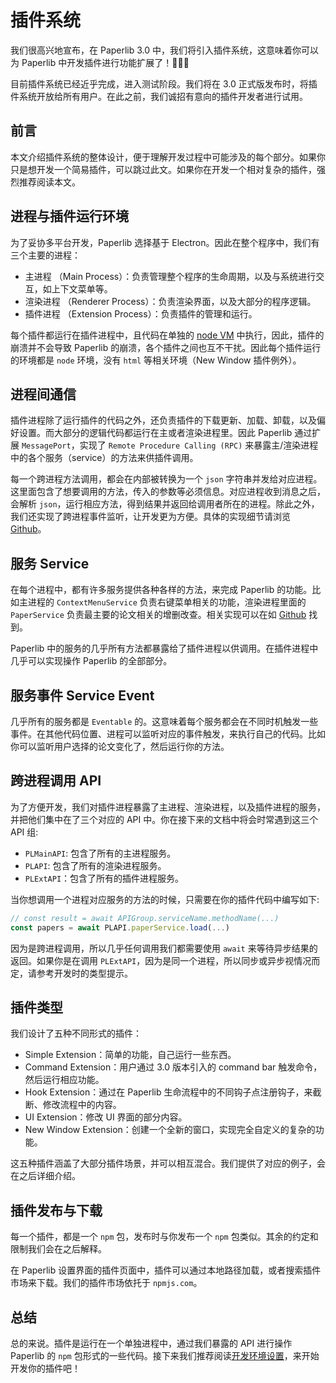 # 插件系统

我们很高兴地宣布，在 Paperlib 3.0 中，我们将引入插件系统，这意味着你可以为 Paperlib 中开发插件进行功能扩展了！🎉🎉🎉

目前插件系统已经近乎完成，进入测试阶段。我们将在 3.0 正式版发布时，将插件系统开放给所有用户。在此之前，我们诚招有意向的插件开发者进行试用。

## 前言

本文介绍插件系统的整体设计，便于理解开发过程中可能涉及的每个部分。如果你只是想开发一个简易插件，可以跳过此文。如果你在开发一个相对复杂的插件，强烈推荐阅读本文。

## 进程与插件运行环境

为了妥协多平台开发，Paperlib 选择基于 Electron。因此在整个程序中，我们有三个主要的进程：

- 主进程 （Main Process）：负责管理整个程序的生命周期，以及与系统进行交互，如上下文菜单等。
- 渲染进程 （Renderer Process）：负责渲染界面，以及大部分的程序逻辑。
- 插件进程 （Extension Process）：负责插件的管理和运行。

每个插件都运行在插件进程中，且代码在单独的 [node VM](https://nodejs.org/api/vm.html) 中执行，因此，插件的崩溃并不会导致 Paperlib 的崩溃，各个插件之间也互不干扰。因此每个插件运行的环境都是 `node` 环境，没有 `html` 等相关环境（New Window 插件例外）。 

## 进程间通信

插件进程除了运行插件的代码之外，还负责插件的下载更新、加载、卸载，以及偏好设置。而大部分的逻辑代码都运行在主或者渲染进程里。因此 Paperlib 通过扩展 `MessagePort`，实现了 `Remote Procedure Calling (RPC)` 来暴露主/渲染进程中的各个服务（service）的方法来供插件调用。

每一个跨进程方法调用，都会在内部被转换为一个 `json` 字符串并发给对应进程。这里面包含了想要调用的方法，传入的参数等必须信息。对应进程收到消息之后，会解析 `json`，运行相应方法，得到结果并返回给调用者所在的进程。除此之外，我们还实现了跨进程事件监听，让开发更为方便。具体的实现细节请浏览 [Github](https://github.com/Future-Scholars/paperlib/tree/dev-3.0.0/app/base/rpc)。

## 服务 Service

在每个进程中，都有许多服务提供各种各样的方法，来完成 Paperlib 的功能。比如主进程的 `ContextMenuService` 负责右键菜单相关的功能，渲染进程里面的 `PaperService` 负责最主要的论文相关的增删改查。相关实现可以在如 [Github](https://github.com/Future-Scholars/paperlib/tree/dev-3.0.0/app/renderer/services) 找到。

Paperlib 中的服务的几乎所有方法都暴露给了插件进程以供调用。在插件进程中几乎可以实现操作 Paperlib 的全部部分。

## 服务事件 Service Event

几乎所有的服务都是 `Eventable` 的。这意味着每个服务都会在不同时机触发一些事件。在其他代码位置、进程可以监听对应的事件触发，来执行自己的代码。比如你可以监听用户选择的论文变化了，然后运行你的方法。

## 跨进程调用 API

为了方便开发，我们对插件进程暴露了主进程、渲染进程，以及插件进程的服务，并把他们集中在了三个对应的 API 中。你在接下来的文档中将会时常遇到这三个 API 组:

- `PLMainAPI`: 包含了所有的主进程服务。
- `PLAPI`: 包含了所有的渲染进程服务。
- `PLExtAPI`：包含了所有的插件进程服务。

当你想调用一个进程对应服务的方法的时候，只需要在你的插件代码中编写如下:

```ts
// const result = await APIGroup.serviceName.methodName(...)
const papers = await PLAPI.paperService.load(...)
```

因为是跨进程调用，所以几乎任何调用我们都需要使用 `await` 来等待异步结果的返回。如果你是在调用 `PLExtAPI`，因为是同一个进程，所以同步或异步视情况而定，请参考开发时的类型提示。

## 插件类型

我们设计了五种不同形式的插件：

- Simple Extension：简单的功能，自己运行一些东西。
- Command Extension：用户通过 3.0 版本引入的 command bar 触发命令，然后运行相应功能。
- Hook Extension：通过在 Paperlib 生命流程中的不同钩子点注册钩子，来截断、修改流程中的内容。
- UI Extension：修改 UI 界面的部分内容。
- New Window Extension：创建一个全新的窗口，实现完全自定义的复杂的功能。

这五种插件涵盖了大部分插件场景，并可以相互混合。我们提供了对应的例子，会在之后详细介绍。

## 插件发布与下载

每一个插件，都是一个 `npm` 包，发布时与你发布一个 `npm` 包类似。其余的约定和限制我们会在之后解释。

在 Paperlib 设置界面的插件页面中，插件可以通过本地路径加载，或者搜索插件市场来下载。我们的插件市场依托于 `npmjs.com`。

## 总结

总的来说。插件是运行在一个单独进程中，通过我们暴露的 API 进行操作 Paperlib 的 `npm` 包形式的一些代码。接下来我们推荐阅读[开发环境设置](./env)，来开始开发你的插件吧！